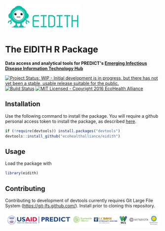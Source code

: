 
<!-- README.md is generated from README.Rmd. Please edit that file -->
![](inst/images/README-eidith-logo-2014.png)

The EIDITH R Package
====================

**Data access and analytical tools for PREDICT's [Emerging Infectious Disease Information Technology Hub](https://www.eidith.org/)**

[![Project Status: WIP - Initial development is in progress, but there has not yet been a stable, usable release suitable for the public.](http://www.repostatus.org/badges/latest/wip.svg)](http://www.repostatus.org/#wip) [![Build Status](https://travis-ci.org/ecohealthalliance/eidith.svg?branch=master)](https://travis-ci.org/ecohealthalliance/eidith) [![MIT Licensed - Copyright 2016 EcoHealth Alliance](https://img.shields.io/badge/license-MIT-blue.svg)](https://badges.mit-license.org/)

Installation
------------

Use the following command to install the package. You will require a github personal access token to install the package, as described [here](http://happygitwithr.com/api-tokens.html).

``` r
if (!require(devtools)) install.packages("devtools")
devtools::install_github("ecohealthalliance/eidith")
```

Usage
-----

Load the package with

``` r
library(eidith)
```

Contributing
------------

Contributing to development of devtools currently requires Git Large File System (<https://git-lfs.github.com/>). Install prior to cloning this repository.

![](inst/images/README-predictfooter.png)
